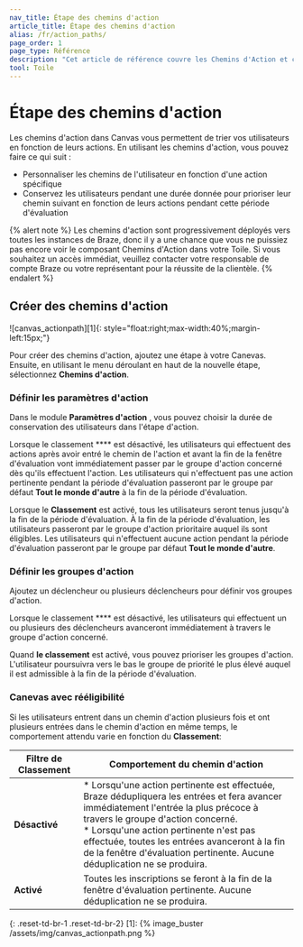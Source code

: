 ```yaml
---
nav_title: Étape des chemins d'action
article_title: Étape des chemins d'action
alias: /fr/action_paths/
page_order: 1
page_type: Référence
description: "Cet article de référence couvre les Chemins d'Action et comment les utiliser dans vos Canvases."
tool: Toile
---
```


# Étape des chemins d'action

Les chemins d'action dans Canvas vous permettent de trier vos utilisateurs en fonction de leurs actions. En utilisant les chemins d'action, vous pouvez faire ce qui suit :

* Personnaliser les chemins de l'utilisateur en fonction d'une action spécifique
* Conservez les utilisateurs pendant une durée donnée pour prioriser leur chemin suivant en fonction de leurs actions pendant cette période d'évaluation

{% alert note %}
Les chemins d'action sont progressivement déployés vers toutes les instances de Braze, donc il y a une chance que vous ne puissiez pas encore voir le composant Chemins d'Action dans votre Toile. Si vous souhaitez un accès immédiat, veuillez contacter votre responsable de compte Braze ou votre représentant pour la réussite de la clientèle.
{% endalert %}

## Créer des chemins d'action

!\[canvas_actionpath\]\[1\]{: style="float:right;max-width:40%;margin-left:15px;"}

Pour créer des chemins d'action, ajoutez une étape à votre Canevas. Ensuite, en utilisant le menu déroulant en haut de la nouvelle étape, sélectionnez **Chemins d'action**.

### Définir les paramètres d'action

Dans le module **Paramètres d'action** , vous pouvez choisir la durée de conservation des utilisateurs dans l'étape d'action.

Lorsque le classement **** est désactivé, les utilisateurs qui effectuent des actions après avoir entré le chemin de l'action et avant la fin de la fenêtre d'évaluation vont immédiatement passer par le groupe d'action concerné dès qu'ils effectuent l'action. Les utilisateurs qui n'effectuent pas une action pertinente pendant la période d'évaluation passeront par le groupe par défaut **Tout le monde d'autre** à la fin de la période d'évaluation.

Lorsque le **Classement** est activé, tous les utilisateurs seront tenus jusqu'à la fin de la période d'évaluation. À la fin de la période d'évaluation, les utilisateurs passeront par le groupe d'action prioritaire auquel ils sont éligibles. Les utilisateurs qui n'effectuent aucune action pendant la période d'évaluation passeront par le groupe par défaut **Tout le monde d'autre**.

### Définir les groupes d'action

Ajoutez un déclencheur ou plusieurs déclencheurs pour définir vos groupes d'action.

Lorsque le classement **** est désactivé, les utilisateurs qui effectuent un ou plusieurs des déclencheurs avanceront immédiatement à travers le groupe d'action concerné.

Quand **le classement** est activé, vous pouvez prioriser les groupes d'action. L'utilisateur poursuivra vers le bas le groupe de priorité le plus élevé auquel il est admissible à la fin de la période d'évaluation.

### Canevas avec rééligibilité

Si les utilisateurs entrent dans un chemin d'action plusieurs fois et ont plusieurs entrées dans le chemin d'action en même temps, le comportement attendu varie en fonction du **Classement**:

| Filtre de Classement | Comportement du chemin d'action                                                                                                                                                                                                                                                                                                                                |
| -------------------- | -------------------------------------------------------------------------------------------------------------------------------------------------------------------------------------------------------------------------------------------------------------------------------------------------------------------------------------------------------------- |
| **Désactivé**        | * Lorsqu'une action pertinente est effectuée, Braze dédupliquera les entrées et fera avancer immédiatement l'entrée la plus précoce à travers le groupe d'action concerné. <br /> * Lorsqu'une action pertinente n'est pas effectuée, toutes les entrées avanceront à la fin de la fenêtre d'évaluation pertinente. Aucune déduplication ne se produira. |
| **Activé**           | Toutes les inscriptions se feront à la fin de la fenêtre d'évaluation pertinente. Aucune déduplication ne se produira.                                                                                                                                                                                                                                         |
{: .reset-td-br-1 .reset-td-br-2}
[1]: {% image_buster /assets/img/canvas_actionpath.png %} 
